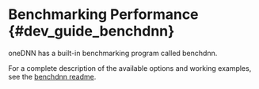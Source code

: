Benchmarking Performance {#dev_guide_benchdnn}
==============================================

oneDNN has a built-in benchmarking program called benchdnn.

For a complete description of the available options and working examples, see
the [benchdnn readme](https://github.com/oneapi-src/oneDNN/blob/master/tests/benchdnn/README.md#benchdnn).
